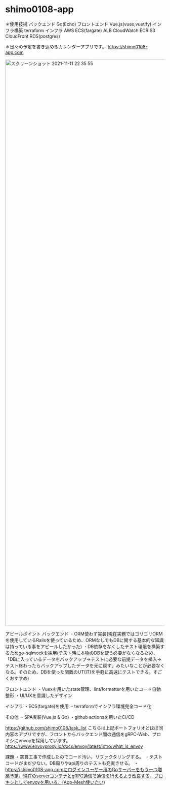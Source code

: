 # shimo0108-app
＊使用技術
バックエンド Go(Echo)
フロントエンド Vue.js(vuex,vuetify)
インフラ構築 terraform
インフラ AWS ECS(fargate) ALB CloudWatch ECR S3 CloudFront RDS(postgres)

＊日々の予定を書き込めるカレンダーアプリです。
https://shimo0108-app.com

<img width="1783" alt="スクリーンショット 2021-11-11 22 35 55" src="https://user-images.githubusercontent.com/60634601/141307433-244528d8-7030-43f7-8678-ecaddff87958.png">

アピールポイント
バックエンド
・ORM使わず実装(現在実務ではゴリゴリORMを使用しているRailsを使っているため、ORMなしでもDBに関する基本的な知識は持っている事をアピールしたかった)
・DB依存をなくしたテスト環境を構築するためgo-sqlmockを採用(テスト時に本物のDBを使う必要がなくなるため、「DBに入っているデータをバックアップ→テストに必要な前提データを挿入→テスト終わったらバックアップしたデータを元に戻す」みたいなことが必要なくなる。そのため、DBを使った関数のUT(IT)を手軽に高速にテストできる。すごくおすすめ)

フロントエンド
・Vuexを用いたstate管理、lint/formatterを用いたコード自動整形
・UI/UXを意識したデザイン

インフラ
・ECS(fargate)を使用
・terraformでインフラ環境完全コード化

その他
・SPA実装(Vue.js & Go)
・github actionsを用いたCI/CD


https://github.com/shimo0108/task_list
こちらは上記ポートフォリオとほぼ同内容のアプリですが、フロントからバックエンド間の通信をgRPC-Web、プロキシにenvoyを採用しています。
https://www.envoyproxy.io/docs/envoy/latest/intro/what_is_envoy

課題
・突貫工事で作成したのでコード汚い、リファクタリングする。
・テストコードがまだ少ない。DB周りやapi周りのテストも充実させる。
・https://shimo0108-app.comにログインユーザー用のGoサーバーをもう一つ増築予定。現在のserverコンテナとgRPC通信で通信を行えるよう改良する。プロキシとしてenvoyを用いる。(App-Mesh使いたい)
